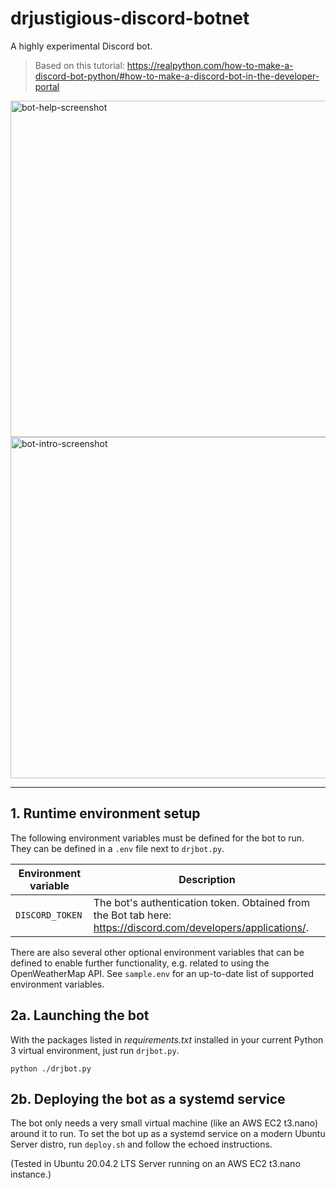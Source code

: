 # drjustigious-discord-botnet
A highly experimental Discord bot.

> Based on this tutorial:
> https://realpython.com/how-to-make-a-discord-bot-python/#how-to-make-a-discord-bot-in-the-developer-portal

<img width="538" alt="bot-help-screenshot" src="https://user-images.githubusercontent.com/44530293/114566636-26c09d80-9c7b-11eb-8514-423396282ff4.png">
<img width="546" alt="bot-intro-screenshot" src="https://user-images.githubusercontent.com/44530293/114562467-3211ca00-9c77-11eb-87bf-07399eb25989.png">

---

## 1. Runtime environment setup
The following environment variables must be defined for the bot to run. They can be defined in a `.env` file next to `drjbot.py`.

| Environment variable | Description |
|---|---|
|`DISCORD_TOKEN`| The bot's authentication token. Obtained from the Bot tab here: https://discord.com/developers/applications/. |

There are also several other optional environment variables that can be defined to enable further functionality, e.g. related to using the OpenWeatherMap API. See `sample.env` for an up-to-date list of supported environment variables.

## 2a. Launching the bot
With the packages listed in *requirements.txt* installed in your current Python 3 virtual environment, just run `drjbot.py`.
```
python ./drjbot.py
```

## 2b. Deploying the bot as a systemd service
The bot only needs a very small virtual machine (like an AWS EC2 t3.nano) around it to run. To set the bot up as a systemd service on a modern Ubuntu Server distro, run `deploy.sh` and follow the echoed instructions.

(Tested in Ubuntu 20.04.2 LTS Server running on an AWS EC2 t3.nano instance.)
